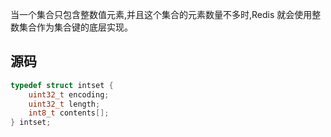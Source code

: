 当一个集合只包含整数值元素,并且这个集合的元素数量不多时,Redis 就会使用整数集合作为集合键的底层实现。
## 源码
```c
typedef struct intset {
    uint32_t encoding;
    uint32_t length;
    int8_t contents[];
} intset;
```
